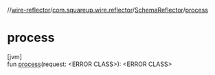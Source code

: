 //[wire-reflector](../../../index.md)/[com.squareup.wire.reflector](../index.md)/[SchemaReflector](index.md)/[process](process.md)

# process

[jvm]\
fun [process](process.md)(request: &lt;ERROR CLASS&gt;): &lt;ERROR CLASS&gt;
